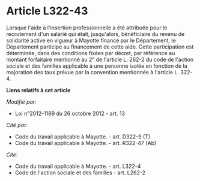# Article L322-43

Lorsque l'aide à l'insertion professionnelle a été attribuée pour le recrutement d'un salarié qui était, jusqu'alors,
bénéficiaire du revenu de solidarité active en vigueur à Mayotte financé par le Département, le Département participe au
financement de cette aide. Cette participation est déterminée, dans des conditions fixées par décret, par référence au
montant forfaitaire mentionné au 2° de l'article L. 262-2 du code de l'action sociale et des familles applicable à une
personne isolée en fonction de la majoration des taux prévue par la convention mentionnée à l'article L. 322-4.

**Liens relatifs à cet article**

_Modifié par_:

  - Loi n°2012-1189 du 26 octobre 2012 - art. 13

_Cité par_:

  - Code du travail applicable à Mayotte. - art. D322-9 (T)
  - Code du travail applicable à Mayotte. - art. R322-47 (Ab)

_Cite_:

  - Code du travail applicable à Mayotte. - art. L322-4
  - Code de l'action sociale et des familles - art. L262-2
